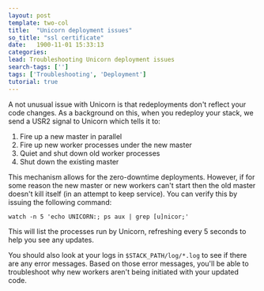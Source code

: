 ```yaml
---
layout: post
template: two-col
title:  "Unicorn deployment issues"
so_title: "ssl certificate"
date:   1900-11-01 15:33:13
categories: 
lead: Troubleshooting Unicorn deployment issues
search-tags: ['']
tags: ['Troubleshooting', 'Deployment']
tutorial: true
---
```


A not unusual issue with Unicorn is that redeployments don't reflect your code changes. As a background on this, when you redeploy your stack, we send a USR2 signal to Unicorn which tells it to:

1. Fire up a new master in parallel
2. Fire up new worker processes under the new master
3. Quiet and shut down old worker processes
4. Shut down the existing master

This mechanism allows for the zero-downtime deployments. However, if for some reason the new master or new workers can't start then the old master doesn't kill itself (in an attempt to keep service). You can verify this by issuing the following command:

<code>watch -n 5 'echo UNICORN:; ps aux | grep [u]nicor;'</code>

This will list the processes run by Unicorn, refreshing every 5 seconds to help you see any updates.

You should also look at your logs in <code>$STACK_PATH/log/*.log</code> to see if there are any error messages. Based on those error messages, you'll be able to troubleshoot
why new workers aren't being initiated with your updated code.
